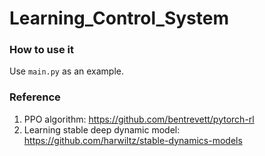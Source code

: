 # Learning_Control_System
### How to use it
Use `main.py` as an example.

### Reference
1. PPO algorithm: https://github.com/bentrevett/pytorch-rl
2. Learning stable deep dynamic model: https://github.com/harwiltz/stable-dynamics-models
